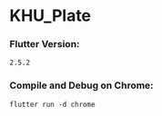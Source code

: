 # KHU_Plate
### Flutter Version:
```
2.5.2
```

### Compile and Debug on Chrome:
```
flutter run -d chrome
```